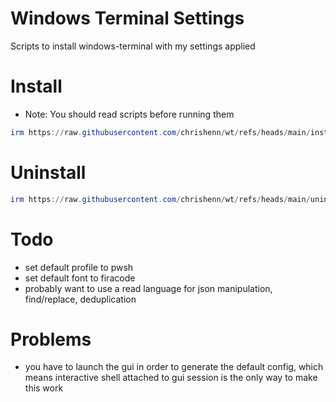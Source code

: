# Windows Terminal Settings

Scripts to install windows-terminal with my settings applied


# Install

- Note: You should read scripts before running them

```powershell
irm https://raw.githubusercontent.com/chrishenn/wt/refs/heads/main/install.ps1 | iex
```


# Uninstall

```powershell
irm https://raw.githubusercontent.com/chrishenn/wt/refs/heads/main/uninstall.ps1 | iex
```


# Todo

- set default profile to pwsh
- set default font to firacode
- probably want to use a read language for json manipulation, find/replace, deduplication


# Problems

- you have to launch the gui in order to generate the default config, which means interactive shell attached to gui 
  session is the only way to make this work